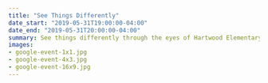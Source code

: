 ```yaml
---
title: "See Things Differently"
date_start: "2019-05-31T19:00:00-04:00"
date_end: "2019-05-31T20:00:00-04:00"
summary: See things differently through the eyes of Hartwood Elementary students on May 31, 2019.
images:
- google-event-1x1.jpg
- google-event-4x3.jpg
- google-event-16x9.jpg
---
```

